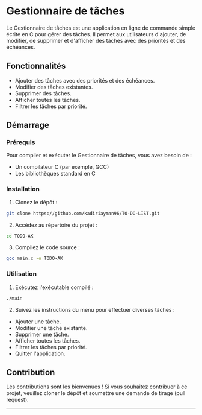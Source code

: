 # Gestionnaire de tâches

Le Gestionnaire de tâches est une application en ligne de commande simple écrite en C pour gérer des tâches. Il permet aux utilisateurs d'ajouter, de modifier, de supprimer et d'afficher des tâches avec des priorités et des échéances.

## Fonctionnalités

- Ajouter des tâches avec des priorités et des échéances.
- Modifier des tâches existantes.
- Supprimer des tâches.
- Afficher toutes les tâches.
- Filtrer les tâches par priorité.

## Démarrage

### Prérequis

Pour compiler et exécuter le Gestionnaire de tâches, vous avez besoin de :

- Un compilateur C (par exemple, GCC)
- Les bibliothèques standard en C

### Installation

1. Clonez le dépôt :

```bash
git clone https://github.com/kadiriayman96/TO-DO-LIST.git
```

2. Accédez au répertoire du projet :

```bash
cd TODO-AK
```

3. Compilez le code source :

```bash
gcc main.c -o TODO-AK
```

### Utilisation

1. Exécutez l'exécutable compilé :

```bash
./main
```

2. Suivez les instructions du menu pour effectuer diverses tâches :

- Ajouter une tâche.
- Modifier une tâche existante.
- Supprimer une tâche.
- Afficher toutes les tâches.
- Filtrer les tâches par priorité.
- Quitter l'application.

## Contribution

Les contributions sont les bienvenues ! Si vous souhaitez contribuer à ce projet, veuillez cloner le dépôt et soumettre une demande de tirage (pull request).


---
